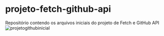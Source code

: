 # projeto-fetch-github-api
Repositório contendo os arquivos iniciais do projeto de Fetch e GitHub API
![projetogithubinicial](https://github.com/Daaaiii/projeto-fetch-github-api/assets/101154455/bdc66970-855d-43c5-b9bf-eccb581f7ae0)
